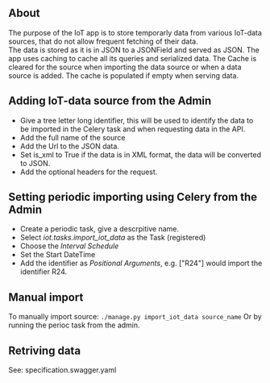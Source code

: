 ## About
The purpose of the IoT app is to store temporarly data from various IoT-data sources, that do not allow frequent fetching of their data.  
The data is stored as it is in JSON to a JSONField and served as JSON. The app uses caching to cache all its queries and serialized data. The Cache is cleared for the source when importing the data source or when a data source is added. The cache is populated if empty when serving data. 

## Adding IoT-data source from the Admin
* Give a tree letter long identifier, this will be used to identify the data
to be imported in the Celery task and when requesting data in the API.
* Add the full name of the source 
* Add the Url to the JSON data. 
* Set is_xml to True if the data is in XML format, the data will be converted to JSON.
* Add the optional headers for the request.

## Setting periodic importing using Celery from the Admin
* Create a periodic task, give a descrpitive name.
* Select *iot.tasks.import_iot_data* as the Task (registered) 
* Choose the *Interval Schedule*
* Set the Start DateTime
* Add the identifier as *Positional Arguments*, e.g. ["R24"] would import the identifier R24. 

## Manual import
To manually import source:
`./manage.py import_iot_data source_name`
Or by running the perioc task from the admin. 

## Retriving data
See: specification.swagger.yaml
